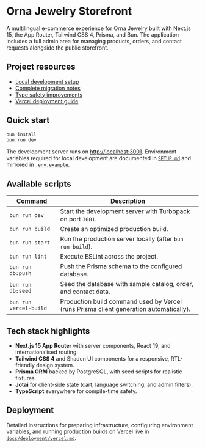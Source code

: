 # Orna Jewelry Storefront

A multilingual e-commerce experience for Orna Jewelry built with Next.js 15, the App Router, Tailwind CSS 4, Prisma, and Bun. The application includes a full admin area for managing products, orders, and contact requests alongside the public storefront.

## Project resources

- [Local development setup](SETUP.md)
- [Complete migration notes](COMPLETE_MIGRATION_GUIDE.md)
- [Type safety improvements](TYPE_IMPROVEMENTS_SUMMARY.md)
- [Vercel deployment guide](docs/deployment/vercel.md)

## Quick start

```bash
bun install
bun run dev
```

The development server runs on [http://localhost:3001](http://localhost:3001). Environment variables required for local development are documented in [`SETUP.md`](SETUP.md) and mirrored in [`.env.example`](.env.example).

## Available scripts

| Command                | Description                                                                            |
| ---------------------- | -------------------------------------------------------------------------------------- |
| `bun run dev`          | Start the development server with Turbopack on port `3001`.                            |
| `bun run build`        | Create an optimized production build.                                                  |
| `bun run start`        | Run the production server locally (after `bun run build`).                             |
| `bun run lint`         | Execute ESLint across the project.                                                     |
| `bun run db:push`      | Push the Prisma schema to the configured database.                                     |
| `bun run db:seed`      | Seed the database with sample catalog, order, and contact data.                        |
| `bun run vercel-build` | Production build command used by Vercel (runs Prisma client generation automatically). |

## Tech stack highlights

- **Next.js 15 App Router** with server components, React 19, and internationalised routing.
- **Tailwind CSS 4** and Shadcn UI components for a responsive, RTL-friendly design system.
- **Prisma ORM** backed by PostgreSQL, with seed scripts for realistic fixtures.
- **Jotai** for client-side state (cart, language switching, and admin filters).
- **TypeScript** everywhere for compile-time safety.

## Deployment

Detailed instructions for preparing infrastructure, configuring environment variables, and running production builds on Vercel live in [`docs/deployment/vercel.md`](docs/deployment/vercel.md).
